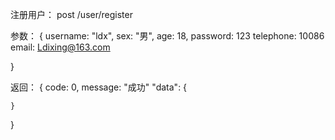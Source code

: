 注册用户：
post  /user/register

参数：
{
		username: "ldx",
		sex: "男",
		age: 18,
		password: 123
		telephone: 10086
		email: Ldixing@163.com
		
}

返回：
{
	code: 0,
	message: "成功"
	"data": {
		
	}
}